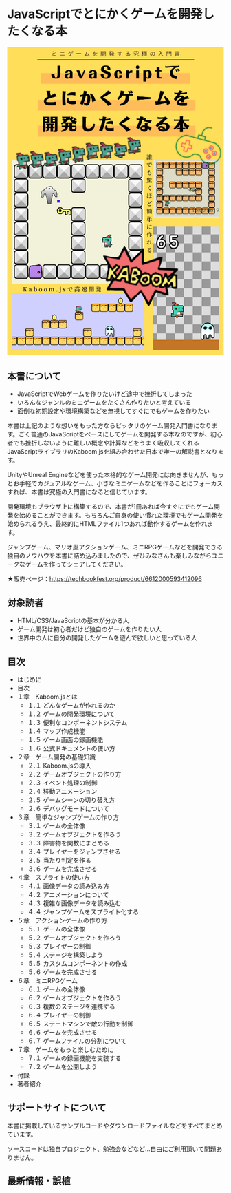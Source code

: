 # JavaScriptでとにかくゲームを開発したくなる本

![](top.png)

## 本書について

- JavaScriptでWebゲームを作りたいけど途中で挫折してしまった
- いろんなジャンルのミニゲームをたくさん作りたいと考えている
- 面倒な初期設定や環境構築などを無視してすぐにでもゲームを作りたい

本書は上記のような想いをもった方ならピッタリのゲーム開発入門書になります。ごく普通のJavaScriptをベースにしてゲームを開発する本なのですが、初心者でも挫折しないように難しい概念や計算などをうまく吸収してくれるJavaScriptライブラリのKaboom.jsを組み合わせた日本で唯一の解説書となります。

UnityやUnreal Engineなどを使った本格的なゲーム開発には向きませんが、もっとお手軽でカジュアルなゲーム、小さなミニゲームなどを作ることにフォーカスすれば、本書は究極の入門書になると信じています。

開発環境もブラウザ上に構築するので、本書が1冊あれば今すぐにでもゲーム開発を始めることができます。もちろんご自身の使い慣れた環境でもゲーム開発を始められるうえ、最終的にHTMLファイル1つあれば動作するゲームを作れます。

ジャンプゲーム、マリオ風アクションゲーム、ミニRPGゲームなどを開発できる独自のノウハウを本書に詰め込みましたので、ぜひみなさんも楽しみながらユニークなゲームを作ってシェアしてください。


★販売ページ：https://techbookfest.org/product/6612000593412096

## 対象読者

- HTML/CSS/JavaScriptの基本が分かる人
- ゲーム開発は初心者だけど独自のゲームを作りたい人
- 世界中の人に自分の開発したゲームを遊んで欲しいと思っている人

## 目次

- はじめに
- 目次
- １章　Kaboom.jsとは
  - １.１ どんなゲームが作れるのか
  - １.２ ゲームの開発環境について
  - １.３ 便利なコンポーネントシステム
  - １.４ マップ作成機能
  - １.５ ゲーム画面の録画機能
  - １.６ 公式ドキュメントの使い方
- ２章　ゲーム開発の基礎知識
  - ２.１ Kaboom.jsの導入
  - ２.２ ゲームオブジェクトの作り方
  - ２.３ イベント処理の制御
  - ２.４ 移動アニメーション
  - ２.５ ゲームシーンの切り替え方
  - ２.６ デバッグモードについて
- ３章　簡単なジャンプゲームの作り方
  - ３.１ ゲームの全体像
  - ３.２ ゲームオブジェクトを作ろう
  - ３.３ 障害物を関数にまとめる
  - ３.４ プレイヤーをジャンプさせる
  - ３.５ 当たり判定を作る
  - ３.６ ゲームを完成させる
- ４章　スプライトの使い方
  - ４.１ 画像データの読み込み方
  - ４.２ アニメーションについて
  - ４.３ 複雑な画像データを読み込む
  - ４.４ ジャンプゲームをスプライト化する
- ５章　アクションゲームの作り方
  - ５.１ ゲームの全体像
  - ５.２ ゲームオブジェクトを作ろう
  - ５.３ プレイヤーの制御
  - ５.４ ステージを構築しよう
  - ５.５ カスタムコンポーネントの作成
  - ５.６ ゲームを完成させる
- ６章　ミニRPGゲーム
  - ６.１ ゲームの全体像
  - ６.２ ゲームオブジェクトを作ろう
  - ６.３ 複数のステージを連携する
  - ６.４ プレイヤーの制御
  - ６.５ ステートマシンで敵の行動を制御
  - ６.６ ゲームを完成させる
  - ６.７ ゲームファイルの分割について
- ７章　ゲームをもっと楽しむために
  - ７.１ ゲームの録画機能を実装する
  - ７.２ ゲームを公開しよう
- 付録
- 著者紹介

## サポートサイトについて

本書に掲載しているサンプルコードやダウンロードファイルなどをすべてまとめています。

ソースコードは独自プロジェクト、勉強会などなど…自由にご利用頂いて問題ありません。

## 最新情報・誤植

